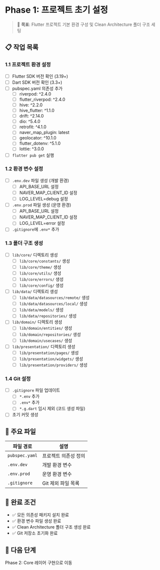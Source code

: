 # Phase 1: 프로젝트 초기 설정

> 🎯 **목표**: Flutter 프로젝트 기본 환경 구성 및 Clean Architecture 폴더 구조 세팅

## 📋 작업 목록

### 1.1 프로젝트 환경 설정
- [ ] Flutter SDK 버전 확인 (3.19+)
- [ ] Dart SDK 버전 확인 (3.3+)
- [ ] pubspec.yaml 의존성 추가
  - [ ] riverpod: ^2.4.0
  - [ ] flutter_riverpod: ^2.4.0
  - [ ] hive: ^2.2.0
  - [ ] hive_flutter: ^1.1.0
  - [ ] drift: ^2.14.0
  - [ ] dio: ^5.4.0
  - [ ] retrofit: ^4.1.0
  - [ ] naver_map_plugin: latest
  - [ ] geolocator: ^10.1.0
  - [ ] flutter_dotenv: ^5.1.0
  - [ ] lottie: ^3.0.0
- [ ] `flutter pub get` 실행

### 1.2 환경 변수 설정
- [ ] `.env.dev` 파일 생성 (개발 환경)
  - [ ] API_BASE_URL 설정
  - [ ] NAVER_MAP_CLIENT_ID 설정
  - [ ] LOG_LEVEL=debug 설정
- [ ] `.env.prod` 파일 생성 (운영 환경)
  - [ ] API_BASE_URL 설정
  - [ ] NAVER_MAP_CLIENT_ID 설정
  - [ ] LOG_LEVEL=error 설정
- [ ] `.gitignore`에 `.env*` 추가

### 1.3 폴더 구조 생성
- [ ] `lib/core/` 디렉토리 생성
  - [ ] `lib/core/constants/` 생성
  - [ ] `lib/core/theme/` 생성
  - [ ] `lib/core/utils/` 생성
  - [ ] `lib/core/errors/` 생성
  - [ ] `lib/core/config/` 생성
- [ ] `lib/data/` 디렉토리 생성
  - [ ] `lib/data/datasources/remote/` 생성
  - [ ] `lib/data/datasources/local/` 생성
  - [ ] `lib/data/models/` 생성
  - [ ] `lib/data/repositories/` 생성
- [ ] `lib/domain/` 디렉토리 생성
  - [ ] `lib/domain/entities/` 생성
  - [ ] `lib/domain/repositories/` 생성
  - [ ] `lib/domain/usecases/` 생성
- [ ] `lib/presentation/` 디렉토리 생성
  - [ ] `lib/presentation/pages/` 생성
  - [ ] `lib/presentation/widgets/` 생성
  - [ ] `lib/presentation/providers/` 생성

### 1.4 Git 설정
- [ ] `.gitignore` 파일 업데이트
  - [ ] `*.env` 추가
  - [ ] `.env*` 추가
  - [ ] `*.g.dart` 임시 제외 (코드 생성 파일)
- [ ] 초기 커밋 생성

## 📝 주요 파일

| 파일 경로 | 설명 |
|-----------|------|
| `pubspec.yaml` | 프로젝트 의존성 정의 |
| `.env.dev` | 개발 환경 변수 |
| `.env.prod` | 운영 환경 변수 |
| `.gitignore` | Git 제외 파일 목록 |

## 🎯 완료 조건

- ✅ 모든 의존성 패키지 설치 완료
- ✅ 환경 변수 파일 생성 완료
- ✅ Clean Architecture 폴더 구조 생성 완료
- ✅ Git 저장소 초기화 완료

## 🚀 다음 단계

Phase 2: Core 레이어 구현으로 이동
